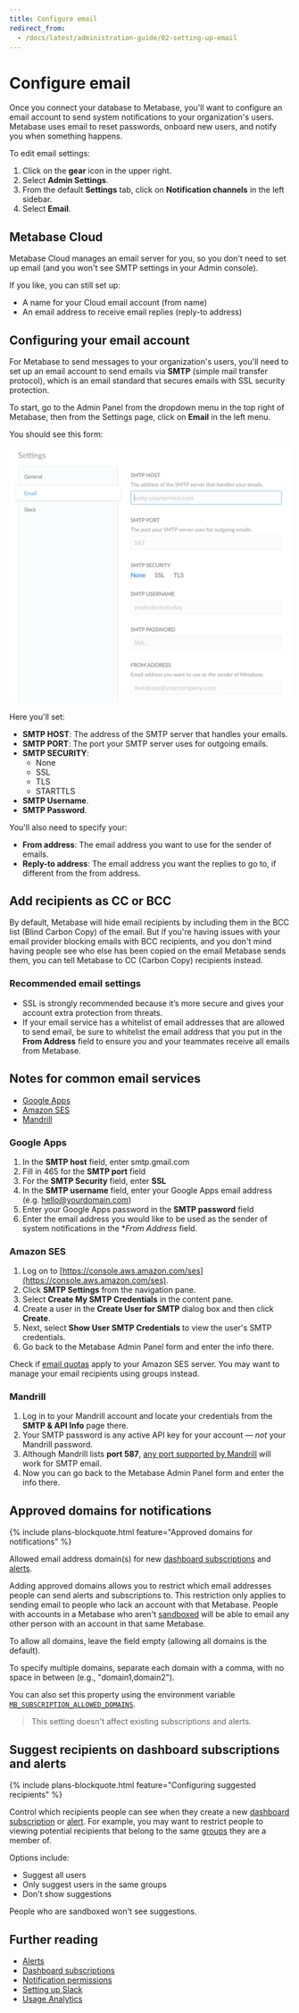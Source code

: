 ```yaml
---
title: Configure email
redirect_from:
  - /docs/latest/administration-guide/02-setting-up-email
---
```


# Configure email

Once you connect your database to Metabase, you'll want to configure an email account to send system notifications to your organization's users. Metabase uses email to reset passwords, onboard new users, and notify you when something happens.

To edit email settings:

1. Click on the **gear** icon in the upper right.
2. Select **Admin Settings**.
3. From the default **Settings** tab, click on **Notification channels** in the left sidebar.
4. Select **Email**.

## Metabase Cloud

Metabase Cloud manages an email server for you, so you don't need to set up email (and you won't see SMTP settings in your Admin console).

If you like, you can still set up:

- A name for your Cloud email account (from name)
- An email address to receive email replies (reply-to address)

## Configuring your email account

For Metabase to send messages to your organization's users, you'll need to set up an email account to send emails via **SMTP** (simple mail transfer protocol), which is an email standard that secures emails with SSL security protection.

To start, go to the Admin Panel from the dropdown menu in the top right of Metabase, then from the Settings page, click on **Email** in the left menu.

You should see this form:

![Email Credentials](images/EmailCredentials.png)

Here you'll set:

- **SMTP HOST**: The address of the SMTP server that handles your emails.
- **SMTP PORT**: The port your SMTP server uses for outgoing emails.
- **SMTP SECURITY**:
  - None
  - SSL
  - TLS
  - STARTTLS
- **SMTP Username**.
- **SMTP Password**.

You'll also need to specify your:

- **From address**: The email address you want to use for the sender of emails.
- **Reply-to address**: The email address you want the replies to go to, if different from the from address.

## Add recipients as CC or BCC

By default, Metabase will hide email recipients by including them in the BCC list (Blind Carbon Copy) of the email. But if you're having issues with your email provider blocking emails with BCC recipients, and you don't mind having people see who else has been copied on the email Metabase sends them, you can tell Metabase to CC (Carbon Copy) recipients instead.

### Recommended email settings

- SSL is strongly recommended because it’s more secure and gives your account extra protection from threats.
- If your email service has a whitelist of email addresses that are allowed to send email, be sure to whitelist the email address that you put in the **From Address** field to ensure you and your teammates receive all emails from Metabase.

## Notes for common email services

- [Google Apps](#google-apps)
- [Amazon SES](#amazon-ses)
- [Mandrill](#mandrill)

### Google Apps

1. In the **SMTP host** field, enter smtp.gmail.com
2. Fill in 465 for the **SMTP port** field
3. For the **SMTP Security** field, enter **SSL**
4. In the **SMTP username** field, enter your Google Apps email address (e.g. hello@yourdomain.com)
5. Enter your Google Apps password in the **SMTP password** field
6. Enter the email address you would like to be used as the sender of system notifications in the \*_From Address_ field.

### Amazon SES

1. Log on to [https://console.aws.amazon.com/ses](https://console.aws.amazon.com/ses).
2. Click **SMTP Settings** from the navigation pane.
3. Select **Create My SMTP Credentials** in the content pane.
4. Create a user in the **Create User for SMTP** dialog box and then click **Create**.
5. Next, select **Show User SMTP Credentials** to view the user's SMTP credentials.
6. Go back to the Metabase Admin Panel form and enter the info there.

Check if [email quotas](https://docs.aws.amazon.com/ses/latest/dg/quotas.html) apply to your Amazon SES server. You may want to manage your email recipients using groups instead.

### Mandrill

1. Log in to your Mandrill account and locate your credentials from the **SMTP & API Info** page there.
2. Your SMTP password is any active API key for your account — _not_ your Mandrill password.
3. Although Mandrill lists **port 587**, [any port supported by Mandrill](https://mailchimp.com/developer/transactional/docs/smtp-integration/#the-basics) will work for SMTP email.
4. Now you can go back to the Metabase Admin Panel form and enter the info there.

## Approved domains for notifications

{% include plans-blockquote.html feature="Approved domains for notifications" %}

Allowed email address domain(s) for new [dashboard subscriptions](../dashboards/subscriptions.md) and [alerts](../questions/alerts.md).

Adding approved domains allows you to restrict which email addresses people can send alerts and subscriptions to. This restriction only applies to sending email to people who lack an account with that Metabase. People with accounts in a Metabase who aren't [sandboxed](../permissions/data-sandboxes.md) will be able to email any other person with an account in that same Metabase.

To allow all domains, leave the field empty (allowing all domains is the default).

To specify multiple domains, separate each domain with a comma, with no space in between (e.g., "domain1,domain2").

You can also set this property using the environment variable [`MB_SUBSCRIPTION_ALLOWED_DOMAINS`](../configuring-metabase/environment-variables.md#mb_subscription_allowed_domains).

> This setting doesn't affect existing subscriptions and alerts.

## Suggest recipients on dashboard subscriptions and alerts

{% include plans-blockquote.html feature="Configuring suggested recipients" %}

Control which recipients people can see when they create a new [dashboard subscription](../dashboards/subscriptions.md) or [alert](../questions/alerts.md). For example, you may want to restrict people to viewing potential recipients that belong to the same [groups](../people-and-groups/managing.md#groups) they are a member of.

Options include:

- Suggest all users
- Only suggest users in the same groups
- Don't show suggestions

People who are sandboxed won't see suggestions.

## Further reading

- [Alerts](../questions/alerts.md)
- [Dashboard subscriptions](../dashboards/subscriptions.md)
- [Notification permissions](../permissions/notifications.md)
- [Setting up Slack](./slack.md)
- [Usage Analytics](../usage-and-performance-tools/usage-analytics.md)
